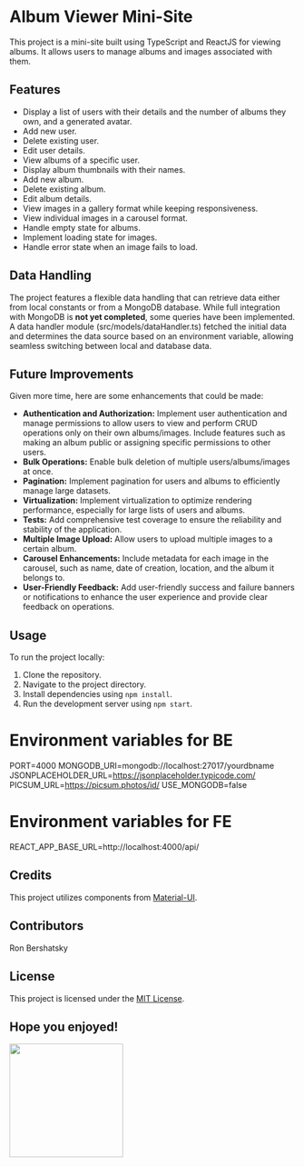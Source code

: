 # Album Viewer Mini-Site

This project is a mini-site built using TypeScript and ReactJS for viewing albums.
It allows users to manage albums and images associated with them.

## Features

- Display a list of users with their details and the number of albums they own, and a generated avatar.
- Add new user.
- Delete existing user.
- Edit user details.
- View albums of a specific user.
- Display album thumbnails with their names.
- Add new album.
- Delete existing album.
- Edit album details.
- View images in a gallery format while keeping responsiveness.
- View individual images in a carousel format.
- Handle empty state for albums.
- Implement loading state for images.
- Handle error state when an image fails to load.

## Data Handling

The project features a flexible data handling that can retrieve data either from local constants or from a MongoDB database.
While full integration with MongoDB is **not yet completed**, some queries have been implemented.
A data handler module (src/models/dataHandler.ts) fetched the initial data and determines the data source based on an environment variable,
allowing seamless switching between local and database data.

## Future Improvements

Given more time, here are some enhancements that could be made:

- **Authentication and Authorization:** Implement user authentication and manage permissions to allow users to view and perform CRUD operations only on their own albums/images. Include features such as making an album public or assigning specific permissions to other users.
- **Bulk Operations:** Enable bulk deletion of multiple users/albums/images at once.
- **Pagination:** Implement pagination for users and albums to efficiently manage large datasets.
- **Virtualization:** Implement virtualization to optimize rendering performance, especially for large lists of users and albums.
- **Tests:** Add comprehensive test coverage to ensure the reliability and stability of the application.
- **Multiple Image Upload:** Allow users to upload multiple images to a certain album.
- **Carousel Enhancements:** Include metadata for each image in the carousel, such as name, date of creation, location, and the album it belongs to.
- **User-Friendly Feedback:** Add user-friendly success and failure banners or notifications to enhance the user experience and provide clear feedback on operations.

## Usage

To run the project locally:

1. Clone the repository.
2. Navigate to the project directory.
3. Install dependencies using `npm install`.
4. Run the development server using `npm start`.

# Environment variables for BE 

PORT=4000
MONGODB_URI=mongodb://localhost:27017/yourdbname
JSONPLACEHOLDER_URL=https://jsonplaceholder.typicode.com/
PICSUM_URL=https://picsum.photos/id/
USE_MONGODB=false

# Environment variables for FE 
REACT_APP_BASE_URL=http://localhost:4000/api/


## Credits

This project utilizes components from [Material-UI](https://material-ui.com/).

## Contributors

Ron Bershatsky

## License

This project is licensed under the [MIT License](LICENSE).

## Hope you enjoyed!
<img width="200px" src="https://robohash.org/1?set=set1">
